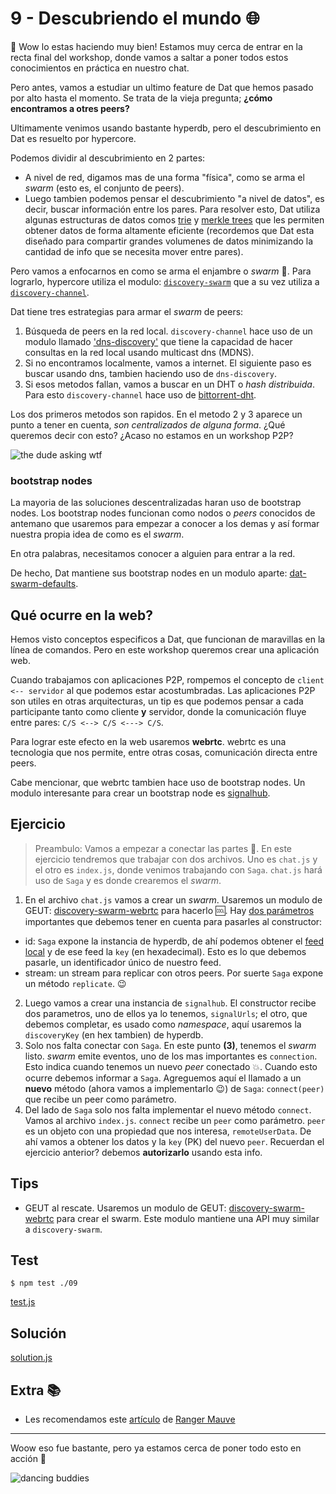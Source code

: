 # 9 - Descubriendo el mundo :globe_with_meridians:

:hatched_chick: Wow lo estas haciendo muy bien! Estamos muy cerca de entrar en la recta final del workshop, donde vamos a saltar a poner todos estos conocimientos en práctica en nuestro chat.

Pero antes, vamos a estudiar un ultimo feature de Dat que hemos pasado por alto hasta el momento. Se trata de la vieja pregunta; **¿cómo encontramos a otres peers?**

Ultimamente venimos usando bastante hyperdb, pero el descubrimiento en Dat es resuelto por hypercore.

Podemos dividir al descubrimiento en 2 partes:

- A nivel de red, digamos mas de una forma "física", como se arma el _swarm_ (esto es, el conjunto de peers).
- Luego tambien podemos pensar el descubrimiento "a nivel de datos", es decir, buscar información entre los pares. Para resolver esto, Dat utiliza algunas estructuras de datos comos [trie](https://en.wikipedia.org/wiki/Trie) y [merkle trees](https://en.wikipedia.org/wiki/Merkle_tree) que les permiten obtener datos de forma altamente eficiente (recordemos que Dat esta diseñado para compartir grandes volumenes de datos minimizando la cantidad de info que se necesita mover entre pares).

Pero vamos a enfocarnos en como se arma el enjambre o _swarm_ :honeybee:. Para lograrlo, hypercore utiliza el modulo: [`discovery-swarm`](https://github.com/mafintosh/discovery-swarm) que a su vez utiliza a [`discovery-channel`](https://github.com/maxogden/discovery-channel).

Dat tiene tres estrategias para armar el _swarm_ de peers:

1. Búsqueda de peers en la red local. `discovery-channel` hace uso de un modulo llamado ['dns-discovery'](https://github.com/mafintosh/dns-discovery) que tiene la capacidad de hacer consultas en la red local usando multicast dns (MDNS).
2. Si no encontramos localmente, vamos a internet. El siguiente paso es buscar usando dns, tambien haciendo uso de `dns-discovery`.
3. Si esos metodos fallan, vamos a buscar en un DHT o _hash distribuida_. Para esto `discovery-channel` hace uso de [bittorrent-dht](https://github.com/webtorrent/bittorrent-dht).

Los dos primeros metodos son rapidos. En el metodo 2 y 3 aparece un punto a tener en cuenta, _son centralizados de alguna forma_. ¿Qué queremos decir con esto? ¿Acaso no estamos en un workshop P2P?

![the dude asking wtf](https://bukk.it/dudewtf.gif)

### bootstrap nodes

La mayoria de las soluciones descentralizadas haran uso de bootstrap nodes. Los bootstrap nodes funcionan como nodos o _peers_ conocidos de antemano que usaremos para empezar a conocer a los demas y así formar nuestra propia idea de como es el _swarm_.

En otra palabras, necesitamos conocer a alguien para entrar a la red.

De hecho, Dat mantiene sus bootstrap nodes en un modulo aparte: [dat-swarm-defaults](https://github.com/datproject/dat-swarm-defaults).

## Qué ocurre en la web?

Hemos visto conceptos especificos a Dat, que funcionan de maravillas en la línea de comandos. Pero en este workshop queremos crear una aplicación web.

Cuando trabajamos con aplicaciones P2P, rompemos el concepto de `client <-- servidor` al que podemos estar acostumbradas. Las aplicaciones P2P son utiles en otras arquitecturas, un tip es que podemos pensar a cada participante tanto como cliente **y** servidor, donde la comunicación fluye entre pares: `C/S <--> C/S <---> C/S`.

Para lograr este efecto en la web usaremos **webrtc**. webrtc es una tecnologia que nos permite, entre otras cosas, comunicación directa entre peers.

Cabe mencionar, que webrtc tambien hace uso de bootstrap nodes. Un modulo interesante para crear un bootstrap node es [signalhub](https://github.com/mafintosh/signalhub).

## Ejercicio

> Preambulo: Vamos a empezar a conectar las partes :electric_plug:. En este ejercicio tendremos que trabajar con dos archivos. Uno es `chat.js` y el otro es `index.js`, donde venimos trabajando con `Saga`. `chat.js` hará uso de `Saga` y es donde crearemos el _swarm_.

1. En el archivo `chat.js` vamos a crear un _swarm_. Usaremos un modulo de GEUT: [discovery-swarm-webrtc](/geut-discovery-swarm-webrtc) para hacerlo :cool:.
Hay [dos parámetros](/geut-discovery-swarm-webrtc#const-sw-swarmopts) importantes que debemos tener en cuenta para pasarles al constructor:
  - id: `Saga` expone la instancia de hyperdb, de ahí podemos obtener el [feed local](/hyperdb#dblocal) y de ese feed la `key` (en hexadecimal). Esto es lo que debemos pasarle, un identificador único de nuestro feed.
  - stream: un stream para replicar con otros peers. Por suerte `Saga` expone un método `replicate`. :wink:
2. Luego vamos a crear una instancia de `signalhub`. El constructor recibe dos parametros, uno de ellos ya lo tenemos, `signalUrls`; el otro, que debemos completar, es usado como _namespace_, aquí usaremos la `discoveryKey` (en hex tambien) de hyperdb.
3. Solo nos falta conectar con `Saga`. En este punto **(3)**, tenemos el _swarm_ listo. _swarm_ emite eventos, uno de los mas importantes es `connection`. Esto indica cuando tenemos un nuevo _peer_ conectado :boom:. Cuando esto ocurre debemos informar a `Saga`. Agreguemos aquí el llamado a un **nuevo** método (ahora vamos a implementarlo :wink:) de `Saga`: `connect(peer)` que recibe un peer como parámetro.
4. Del lado de `Saga` solo nos falta implementar el nuevo método `connect`. Vamos al archivo `index.js`. `connect` recibe un `peer` como parámetro. `peer` es un objeto con una propiedad que nos interesa, `remoteUserData`. De ahí vamos a obtener los datos y la `key` (PK) del nuevo `peer`. Recuerdan el ejercicio anterior? debemos **autorizarlo** usando esta info.

## Tips

- GEUT al rescate. Usaremos un modulo de GEUT: [discovery-swarm-webrtc](/geut-discovery-swarm-webrtc) para crear el swarm. Este modulo mantiene una API muy similar a `discovery-swarm`.

<!-- tabs:start -->
## **Test**

```
$ npm test ./09
```

[test.js](./test.js ':include')

## **Solución**

[solution.js](./solution.js ':include')

<!-- tabs:end -->

## Extra :books:

- Les recomendamos este [artículo](https://rangermauve.hashbase.io/posts/how-dat-discovers-peers) de [Ranger Mauve](https://mobile.twitter.com/RangerMauve)

___
Woow eso fue bastante, pero ya estamos cerca de poner todo esto en acción :rocket:

![dancing buddies](https://bukk.it/lineup.gif)
